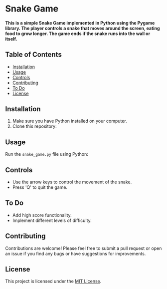 # Snake Game

#### This is a simple Snake Game implemented in Python using the Pygame library. The player controls a snake that moves around the screen, eating food to grow longer. The game ends if the snake runs into the wall or itself.

## Table of Contents

- [Installation](#installation)
- [Usage](#usage)
- [Controls](#controls)
- [Contributing](#contributing)
- [To Do](#to-do)
- [License](#license)

## Installation

1. Make sure you have Python installed on your computer.
2. Clone this repository:


## Usage

Run the `snake_game.py` file using Python:


## Controls

- Use the arrow keys to control the movement of the snake.
- Press 'Q' to quit the game.


## To Do

- Add high score functionality.
- Implement different levels of difficulty.


## Contributing

Contributions are welcome! Please feel free to submit a pull request or open an issue if you find any bugs or have suggestions for improvements.

## License

This project is licensed under the [MIT License](LICENSE).

